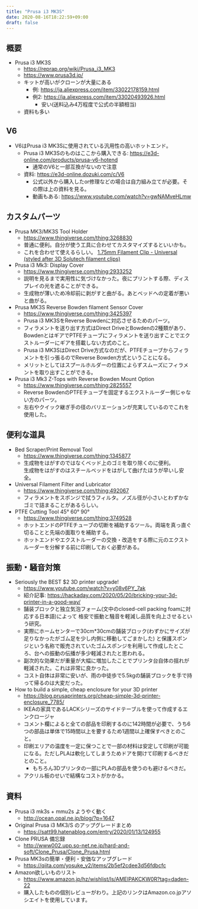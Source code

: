 ```yaml
---
title: "Prusa i3 MK3S"
date: 2020-08-16T18:22:59+09:00
draft: false
---
```


## 概要
* Prusa i3 MK3S
  * https://reprap.org/wiki/Prusa_i3_MK3
  * https://www.prusa3d.jp/
  * キットが高いがクローンが大量にある
    * 例: https://ja.aliexpress.com/item/33022178159.html
    * 例2: https://ja.aliexpress.com/item/33020493926.html
      * 安い(送料込み4万程度で公式の半額相当)
  * 資料も多い

## V6
* V6はPrusa i3 MK3Sに使用されている汎用性の高いホットエンド。
  * Prusa i3 MK3Sのものはここから購入できる: https://e3d-online.com/products/prusa-v6-hotend
    * 通常のV6と一部互換がないので注意
  * 資料: https://e3d-online.dozuki.com/c/V6
    * 公式以外から購入したor修理などの場合は自力組み立てが必要。その際は上の資料を見る。
    * 動画もある: https://www.youtube.com/watch?v=gwNAMveHLmw

## カスタムパーツ
* Prusa MK3/MK3S Tool Holder
  * https://www.thingiverse.com/thing:3268830
  * 普通に便利。自分が使う工具に合わせてカスタマイズするといいかも。
  * これを合わせて使えるらしい。 [1.75mm Filament Clip - Universal (styled after 3D Solutech filament clips)](https://www.thingiverse.com/thing:3268797)
* Prusa i3 Mk3: Display Cover
  * https://www.thingiverse.com/thing:2933252
  * 説明を見るまで実用性に気づけなかった。夜にプリントする際、ディスプレイの光を遮ることができる。
  * 生成物が薄いため冷却前に剥がすと曲がる。あとベッドへの定着が悪いと曲がる。
* Prusa MK3S Reverse Bowden filament Sensor Cover
  * https://www.thingiverse.com/thing:3425397
  * Prusa i3 MK3SをReverse Bowdenに対応させるためのパーツ。
  * フィラメントを送り出す方式はDirect DriveとBowdenの2種類があり、BowdenとはギアでPTFEチューブにフィラメントを送り出すことでエクストルーダーにギアを搭載しない方式のこと。
  * Prusa i3 MK3SはDirect Drive方式なのだが、PTFEチューブからフィラメントを引っ張るのでReverse Bowden方式ということになる。
  * メリットとしてはスプールホルダーの位置によらずスムーズにフィラメントを取り出すことができる。
* Prusa i3 Mk3 Z-Tops with Reverse Bowden Mount Option
  * https://www.thingiverse.com/thing:2825557
  * Reverse BowdenのPTFEチューブを固定するエクストルーダー側じゃない方のパーツ。
  * 左右やクイック継ぎ手の径のバリエーションが充実しているのでこれを使用した。

## 便利な道具
* Bed Scraper/Print Removal Tool
  * https://www.thingiverse.com/thing:1345877
  * 生成物をはがすのではなくベッド上のゴミを取り除くのに便利。  
  生成物をはがすのはスチールベッドをはがして曲げたほうが早いし安全。
* Universal Filament Filter and Lubricator
  * https://www.thingiverse.com/thing:492067
  * フィラメントをスポンジで拭うフィルタ。ノズル径が小さいとわずかなゴミで詰まることがあるらしい。
* PTFE Cutting Tool 45° 60° 90°
  * https://www.thingiverse.com/thing:3749528
  * ホットエンドのPTFEチューブの切断を補助するツール。両端を真っ直ぐ切ることと先端の面取りを補助する。
  * ホットエンドやエクストルーダーの交換・改造をする際に元のエクストルーダーを分解する前に印刷しておく必要がある。

## 振動・騒音対策
* Seriously the BEST $2 3D printer upgrade!
  * https://www.youtube.com/watch?v=y08v6PY_7ak
  * 紹介記事: https://hackaday.com/2020/05/20/bricking-your-3d-printer-in-a-good-way/
  * 舗装ブロックと独立気泡フォーム(文中のclosed-cell packing foamに対応する日本語)によって
    格安で振動と騒音を軽減し品質を向上させるという研究。
  * 実際にホームセンターで30cm*30cmの舗装ブロック(わずかにサイズが足りなかったがゴム足を少し内側に移動してごまかした)
    と保護スポンジという名称で販売されていたゴムスポンジを利用して作成したところ、台への振動の伝播が多少軽減されたと思われる。
  * 副次的な効果だが重量が大幅に増加したことでプリンタ台自体の揺れが軽減された。これは非常に良かった。
  * コスト自体は非常に安いが、雨の中徒歩で5.5kgの舗装ブロックを手で持って帰るのは大変だった。
* How to build a simple, cheap enclosure for your 3D printer
  * https://blog.prusaprinters.org/cheap-simple-3d-printer-enclosure_7785/
  * IKEAの家具であるLACKシリーズのサイドテーブルを使って作成するエンクロージャ
  * コメント欄によると全ての部品を印刷するのに142時間が必要で、うち6つの部品は単体で15時間以上を要するため1週間以上確保すべきとのこと。
  * 印刷エリアの温度を一定に保つことで一部の材料は安定して印刷が可能になる。ただしPLAは軟化してしまうためドアを開けて印刷するべきだとのこと。
    * もちろん3Dプリンタの一部にPLAの部品を使うのも避けるべきだ。
  * アクリル板のせいで結構なコストがかかる。

## 資料
* Prusa i3 mk3s + mmu2s ようやく動く
  * http://ocean.opal.ne.jp/blog/?p=1647
* Original Prusa i3 MK3/S のアップグレードまとめ
  * https://satt99.hatenablog.com/entry/2020/01/13/124955
* Clone PRUSA 備忘録
  * http://www002.upp.so-net.ne.jp/hard-and-soft/Clone_Prusa/Clone_Prusa.html
* Prusa MK3sの簡単・便利・安価なアップグレード
  * https://qiita.com/yosuke_y2/items/2b5ef2cdee3d56fdbcfc
* Amazon欲しいものリスト
  * https://www.amazon.jp/hz/wishlist/ls/AMEIPAKCKW0R?tag=daden-22
  * 購入したものの個別レビューがわり。上記のリンクはAmazon.co.jpアソシエイトを使用しています。
